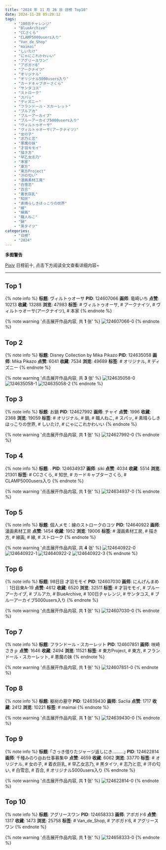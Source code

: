 ```yaml
---
title: "2024 年 11 月 26 日 日榜 Top10"
date: 2024-11-28 05:29:12
tags:
    - "100日チャレンジ"
    - "BlueArchive"
    - "CCさくら"
    - "CLAMP5000users入り"
    - "Van_de_Shop"
    - "maimai"
    - "しいたけ"
    - "にゃにこれかわいい"
    - "アグリースワン"
    - "アボガド6"
    - "アークナイツ"
    - "オリジナル"
    - "オリジナル5000users入り"
    - "カードキャプターさくら"
    - "サンタコス"
    - "ストローク"
    - "スパッ"
    - "ディズニー"
    - "フランドール・スカーレット"
    - "ブルアカ"
    - "ブルーアーカイブ"
    - "ブルーアーカイブ5000users入り"
    - "ヴィルトゥオーサ"
    - "ヴィルトゥオーサ(アークナイツ)"
    - "女の子"
    - "志乃と恋"
    - "悪魔の妹"
    - "才羽モモイ"
    - "描き方"
    - "早乙女志乃"
    - "本家"
    - "東方"
    - "東方Project"
    - "汗の匂い"
    - "漫画素材工房"
    - "白雪恋"
    - "百合"
    - "着衣巨乳"
    - "知世"
    - "素晴らしきほっこりの世界"
    - "線"
    - "線画"
    - "職人ねこ"
    - "鍋"
    - "黒タイツ"
categories:
    - "日榜"
    - "2024"
---
```


<i class="fa fa-triangle-exclamation"></i>**多图警告**<i class="fa fa-triangle-exclamation"></i>

[Pixiv](https://www.pixiv.net/) 日榜前十, 点击下方阅读全文查看详细内容~

<!-- more -->

---

## Top 1

{% note info %}
**标题**: ヴィルトゥオーサ
**PID**: 124607066 **画师**: 竜崎いち
**点赞**: 10213 **收藏**: 13288 **浏览**: 47983
**标签**: # ヴィルトゥオーサ, # アークナイツ, # ヴィルトゥオーサ(アークナイツ), # 本家
{% endnote %}

{% note warning '点击展开作品内容, 共 **1** 张' %}
![124607066-0](https://i.pixiv.re/img-original/img/2024/11/25/00/00/28/124607066_p0.jpg)
{% endnote %}

## Top 2

{% note info %}
**标题**: Disney Collection by Mika Pikazo
**PID**: 124635058 **画师**: Mika Pikazo
**点赞**: 6041 **收藏**: 7534 **浏览**: 49689
**标签**: # オリジナル, # ディズニー
{% endnote %}

{% note warning '点击展开作品内容, 共 **3** 张' %}
![124635058-0](https://i.pixiv.re/img-original/img/2024/11/26/00/00/52/124635058_p0.png)
![124635058-1](https://i.pixiv.re/img-original/img/2024/11/26/00/00/52/124635058_p1.png)
![124635058-2](https://i.pixiv.re/img-original/img/2024/11/26/00/00/52/124635058_p2.png)
{% endnote %}

## Top 3

{% note info %}
**标题**: お鍋
**PID**: 124627992 **画师**: チャイ
**点赞**: 1996 **收藏**: 2368 **浏览**: 19059
**标签**: # オリジナル, # 鍋, # 職人ねこ, # スパッ, # 素晴らしきほっこりの世界, # しいたけ, # にゃにこれかわいい
{% endnote %}

{% note warning '点击展开作品内容, 共 **1** 张' %}
![124627992-0](https://i.pixiv.re/img-original/img/2024/11/25/20/30/02/124627992_p0.png)
{% endnote %}

## Top 4

{% note info %}
**标题**: .
**PID**: 124634937 **画师**: siki
**点赞**: 4034 **收藏**: 5514 **浏览**: 21301
**标签**: # CCさくら, # 知世, # カードキャプターさくら, # CLAMP5000users入り
{% endnote %}

{% note warning '点击展开作品内容, 共 **1** 张' %}
![124634937-0](https://i.pixiv.re/img-original/img/2024/11/26/00/00/20/124634937_p0.jpg)
{% endnote %}

## Top 5

{% note info %}
**标题**: 個人メモ：線のストロークのコツ
**PID**: 124640922 **画师**: 漫画素材工房
**点赞**: 1454 **收藏**: 1952 **浏览**: 19006
**标签**: # 漫画素材工房, # 描き方, # 線画, # 線, # ストローク
{% endnote %}

{% note warning '点击展开作品内容, 共 **4** 张' %}
![124640922-0](https://i.pixiv.re/img-original/img/2024/11/26/06/00/06/124640922_p0.jpg)
![124640922-1](https://i.pixiv.re/img-original/img/2024/11/26/06/00/06/124640922_p1.jpg)
![124640922-2](https://i.pixiv.re/img-original/img/2024/11/26/06/00/06/124640922_p2.jpg)
![124640922-3](https://i.pixiv.re/img-original/img/2024/11/26/06/00/06/124640922_p3.jpg)
{% endnote %}

## Top 6

{% note info %}
**标题**: 98日目 才羽モモイ
**PID**: 124607030 **画师**: にんげんまめ￤1日目東A-19
**点赞**: 4612 **收藏**: 6520 **浏览**: 32511
**标签**: # 才羽モモイ, # ブルーアーカイブ, # ブルアカ, # BlueArchive, # 100日チャレンジ, # サンタコス, # ブルーアーカイブ5000users入り
{% endnote %}

{% note warning '点击展开作品内容, 共 **1** 张' %}
![124607030-0](https://i.pixiv.re/img-original/img/2024/11/25/00/00/20/124607030_p0.png)
{% endnote %}

## Top 7

{% note info %}
**标题**: フランドール・スカーレット
**PID**: 124607851 **画师**: 咲崎さきｐ
**点赞**: 1646 **收藏**: 2494 **浏览**: 11521
**标签**: # 東方Project, # 東方, # フランドール・スカーレット, # 悪魔の妹
{% endnote %}

{% note warning '点击展开作品内容, 共 **1** 张' %}
![124607851-0](https://i.pixiv.re/img-original/img/2024/11/25/00/14/31/124607851_p0.jpg)
{% endnote %}

## Top 8

{% note info %}
**标题**: 躯树の墓守
**PID**: 124639430 **画师**: Saclia
**点赞**: 1717 **收藏**: 2412 **浏览**: 10221
**标签**: # maimai
{% endnote %}

{% note warning '点击展开作品内容, 共 **1** 张' %}
![124639430-0](https://i.pixiv.re/img-original/img/2024/11/26/03/22/38/124639430_p0.jpg)
{% endnote %}

## Top 9

{% note info %}
**标题**: ｢さっき借りたジャージ返しにき………｣
**PID**: 124622814 **画师**: 千種みのり@お仕事募集中
**点赞**: 4659 **收藏**: 6062 **浏览**: 33770
**标签**: # オリジナル, # 女の子, # 着衣巨乳, # 早乙女志乃, # 黒タイツ, # 志乃と恋, # 汗の匂い, # 白雪恋, # 百合, # オリジナル5000users入り
{% endnote %}

{% note warning '点击展开作品内容, 共 **1** 张' %}
![124622814-0](https://i.pixiv.re/img-original/img/2024/11/25/17/12/30/124622814_p0.jpg)
{% endnote %}

## Top 10

{% note info %}
**标题**: アグリースワン
**PID**: 124658333 **画师**: アボガド6
**点赞**: 1317 **收藏**: 1473 **浏览**: 25758
**标签**: # Van_de_Shop, # アボガド6, # アグリースワン
{% endnote %}

{% note warning '点击展开作品内容, 共 **1** 张' %}
![124658333-0](https://i.pixiv.re/img-original/img/2024/11/26/21/55/02/124658333_p0.jpg)
{% endnote %}
